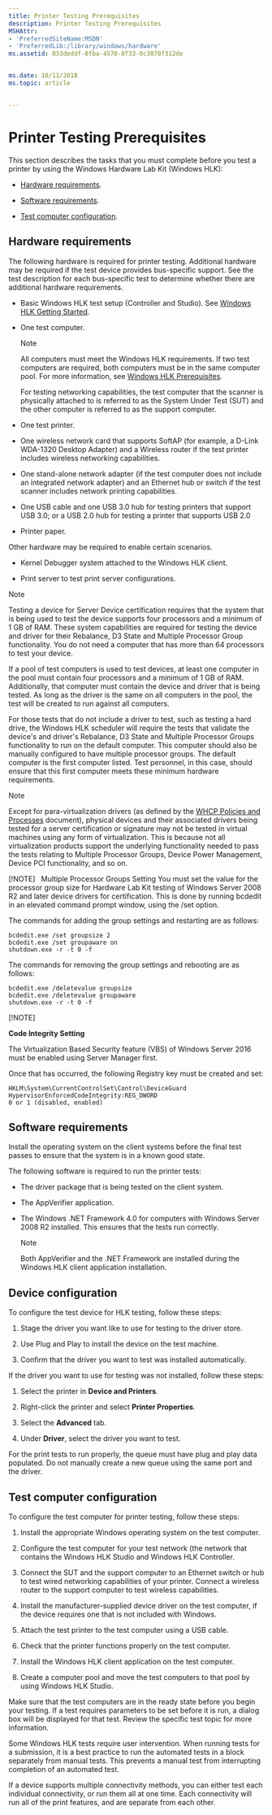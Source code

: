 ```yaml
---
title: Printer Testing Prerequisites
description: Printer Testing Prerequisites
MSHAttr:
- 'PreferredSiteName:MSDN'
- 'PreferredLib:/library/windows/hardware'
ms.assetid: 033deddf-8fba-4570-8f33-0c3070f312de


ms.date: 10/11/2018
ms.topic: article


---
```


# Printer Testing Prerequisites


This section describes the tasks that you must complete before you test a printer by using the Windows Hardware Lab Kit (Windows HLK):

-   [Hardware requirements](#bkmk-hck-printer-hr).

-   [Software requirements](#bkmk-hck-printer-sr).

-   [Test computer configuration](#bkmk-hck-printer-sc).

## <span id="BKMK_HCK_Printer_hR"></span><span id="bkmk-hck-printer-hr"></span><span id="BKMK_HCK_PRINTER_HR"></span>Hardware requirements


The following hardware is required for printer testing. Additional hardware may be required if the test device provides bus-specific support. See the test description for each bus-specific test to determine whether there are additional hardware requirements.

- Basic Windows HLK test setup (Controller and Studio). See [Windows HLK Getting Started](../getstarted/windows-hlk-getting-started.md).

- One test computer.

  > [!NOTE]
  > 
  > All computers must meet the Windows HLK requirements. If two test computers are required, both computers must be in the same computer pool. For more information, see [Windows HLK Prerequisites](../getstarted/windows-hlk-prerequisites.md).

  For testing networking capabilities, the test computer that the scanner is physically attached to is referred to as the System Under Test (SUT) and the other computer is referred to as the support computer.

     

- One test printer.

- One wireless network card that supports SoftAP (for example, a D-Link WDA-1320 Desktop Adapter) and a Wireless router if the test printer includes wireless networking capabilities.

- One stand-alone network adapter (if the test computer does not include an integrated network adapter) and an Ethernet hub or switch if the test scanner includes network printing capabilities.

- One USB cable and one USB 3.0 hub for testing printers that support USB 3.0; or a USB 2.0 hub for testing a printer that supports USB 2.0

- Printer paper.

Other hardware may be required to enable certain scenarios.

-   Kernel Debugger system attached to the Windows HLK client.

-   Print server to test print server configurations.

> [!NOTE]
> 
> Testing a device for Server Device certification requires that the system that is being used to test the device supports four processors and a minimum of 1 GB of RAM. These system capabilities are required for testing the device and driver for their Rebalance, D3 State and Multiple Processor Group functionality. You do not need a computer that has more than 64 processors to test your device.

If a pool of test computers is used to test devices, at least one computer in the pool must contain four processors and a minimum of 1 GB of RAM. Additionally, that computer must contain the device and driver that is being tested. As long as the driver is the same on all computers in the pool, the test will be created to run against all computers.

For those tests that do not include a driver to test, such as testing a hard drive, the Windows HLK scheduler will require the tests that validate the device's and driver's Rebalance, D3 State and Multiple Processor Groups functionality to run on the default computer. This computer should also be manually configured to have multiple processor groups. The default computer is the first computer listed. Test personnel, in this case, should ensure that this first computer meets these minimum hardware requirements.

> [!NOTE]
> 
> Except for para-virtualization drivers (as defined by the [WHCP Policies and Processes](http://go.microsoft.com/fwlink/p/?LinkID=615222) document), physical devices and their associated drivers being tested for a server certification or signature may not be tested in virtual machines using any form of virtualization. This is because not all virtualization products support the underlying functionality needed to pass the tests relating to Multiple Processor Groups, Device Power Management, Device PCI functionality, and so on.
> 
> [!NOTE]
>  Multiple Processor Groups Setting
> You must set the value for the processor group size for Hardware Lab Kit testing of Windows Server 2008 R2 and later device drivers for certification. This is done by running bcdedit in an elevated command prompt window, using the /set option.
> 
> The commands for adding the group settings and restarting are as follows:
> 
> ``` syntax
> bcdedit.exe /set groupsize 2
> bcdedit.exe /set groupaware on
> shutdown.exe -r -t 0 -f
> ```
> 
> 
> The commands for removing the group settings and rebooting are as follows:
> 
> ``` syntax
> bcdedit.exe /deletevalue groupsize
> bcdedit.exe /deletevalue groupaware
> shutdown.exe -r -t 0 -f
> ```
> 
> 
> [!NOTE]
> 
> **Code Integrity Setting**
> 
> The Virtualization Based Security feature (VBS) of Windows Server 2016 must be enabled using Server Manager first.
> 
> Once that has occurred, the following Registry key must be created and set:
> 
> ``` syntax
> HKLM\System\CurrentControlSet\Control\DeviceGuard
> HypervisorEnforcedCodeIntegrity:REG_DWORD
> 0 or 1 (disabled, enabled)
> ```

 

## <span id="BKMK_HCK_Printer_sR"></span><span id="bkmk-hck-printer-sr"></span><span id="BKMK_HCK_PRINTER_SR"></span>Software requirements


Install the operating system on the client systems before the final test passes to ensure that the system is in a known good state.

The following software is required to run the printer tests:

- The driver package that is being tested on the client system.

- The AppVerifier application.

- The Windows .NET Framework 4.0 for computers with Windows Server 2008 R2 installed. This ensures that the tests run correctly.

  > [!NOTE]
  > 
  > Both AppVerifier and the .NET Framework are installed during the Windows HLK client application installation.

     

## <span id="Device_configuration"></span><span id="device_configuration"></span><span id="DEVICE_CONFIGURATION"></span>Device configuration


To configure the test device for HLK testing, follow these steps:

1.  Stage the driver you want like to use for testing to the driver store.

2.  Use Plug and Play to install the device on the test machine.

3.  Confirm that the driver you want to test was installed automatically.

If the driver you want to use for testing was not installed, follow these steps:

1.  Select the printer in **Device and Printers**.

2.  Right-click the printer and select **Printer Properties**.

3.  Select the **Advanced** tab.

4.  Under **Driver**, select the driver you want to test.

For the print tests to run properly, the queue must have plug and play data populated. Do not manually create a new queue using the same port and the driver.

## <span id="BKMK_HCK_Printer_sC"></span><span id="bkmk-hck-printer-sc"></span><span id="BKMK_HCK_PRINTER_SC"></span>Test computer configuration


To configure the test computer for printer testing, follow these steps:

1.  Install the appropriate Windows operating system on the test computer.

2.  Configure the test computer for your test network (the network that contains the Windows HLK Studio and Windows HLK Controller.

3.  Connect the SUT and the support computer to an Ethernet switch or hub to test wired networking capabilities of your printer. Connect a wireless router to the support computer to test wireless capabilities.

4.  Install the manufacturer-supplied device driver on the test computer, if the device requires one that is not included with Windows.

5.  Attach the test printer to the test computer using a USB cable.

6.  Check that the printer functions properly on the test computer.

7.  Install the Windows HLK client application on the test computer.

8.  Create a computer pool and move the test computers to that pool by using Windows HLK Studio.

Make sure that the test computers are in the ready state before you begin your testing. If a test requires parameters to be set before it is run, a dialog box will be displayed for that test. Review the specific test topic for more information.

Some Windows HLK tests require user intervention. When running tests for a submission, it is a best practice to run the automated tests in a block separately from manual tests. This prevents a manual test from interrupting completion of an automated test.

If a device supports multiple connectivity methods, you can either test each individual connectivity, or run them all at one time. Each connectivity will run all of the print features, and are separate from each other.

 

 






